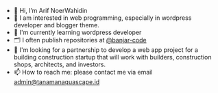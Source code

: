 - 👋 Hi, I’m Arif NoerWahidin
- 👀 I am interested in web programming, especially in wordpress developer and blogger theme.
- 🌱 I'm currently learning wordpress developer
- 🗂️ I often publish repositories at <a href="https://github.com/banjar-code">@banjar-code</a>
- 💞️ I'm looking for a partnership to develop a web app project for a building construction startup that will work with builders, construction shops, architects, and investors.
- 📫 How to reach me: please contact me via email admin@tanamanaquascape.id
